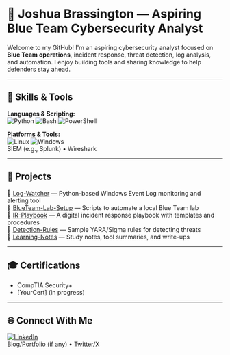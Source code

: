 # 👋 Joshua Brassington — Aspiring Blue Team Cybersecurity Analyst

Welcome to my GitHub! I'm an aspiring cybersecurity analyst focused on **Blue Team operations**, incident response, threat detection, log analysis, and automation. I enjoy building tools and sharing knowledge to help defenders stay ahead.

---

## 🧰 Skills & Tools

**Languages & Scripting:**  
![Python](https://img.shields.io/badge/-Python-black?style=flat-square&logo=python) ![Bash](https://img.shields.io/badge/-Bash-black?style=flat-square&logo=gnu-bash) ![PowerShell](https://img.shields.io/badge/-PowerShell-black?style=flat-square&logo=powershell)

**Platforms & Tools:**  
![Linux](https://img.shields.io/badge/-Linux-black?style=flat-square&logo=linux) ![Windows](https://img.shields.io/badge/-Windows-black?style=flat-square&logo=windows)  
SIEM (e.g., Splunk) • Wireshark

---

## 📁 Projects

🔹 [Log-Watcher](https://github.com/yourusername/log-watcher) — Python-based Windows Event Log monitoring and alerting tool  
🔹 [BlueTeam-Lab-Setup](https://github.com/yourusername/blueteam-lab-setup) — Scripts to automate a local Blue Team lab  
🔹 [IR-Playbook](https://github.com/yourusername/ir-playbook) — A digital incident response playbook with templates and procedures  
🔹 [Detection-Rules](https://github.com/yourusername/detection-rules) — Sample YARA/Sigma rules for detecting threats  
🔹 [Learning-Notes](https://github.com/yourusername/learning-notes) — Study notes, tool summaries, and write-ups  

---

## 🎓 Certifications

- CompTIA Security+
- [YourCert] (in progress)

---

## 🌐 Connect With Me

[![LinkedIn](https://img.shields.io/badge/-LinkedIn-blue?style=flat-square&logo=linkedin)](https://linkedin.com/in/yourprofile)  
[Blog/Portfolio (if any)](https://yourdomain.dev) • [Twitter/X](https://twitter.com/yourhandle)
